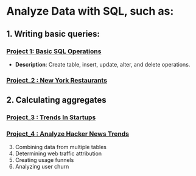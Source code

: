# Analyze Data with SQL, such as:

## 1. Writing basic queries:
### [Project 1: Basic SQL Operations](./Project_1.sql)
- **Description**: Create table, insert, update, alter, and delete operations.
### [Project_2 :  New York Restaurants](./project-2/)

## 2. Calculating aggregates
### [Project_3 : Trends In Startups](./project-3/)
### [Project_4 :  Analyze Hacker News Trends](./project-4/)

3. Combining data from multiple tables
4. Determining web traffic attribution
5. Creating usage funnels
6. Analyzing user churn
